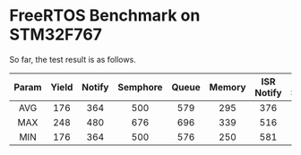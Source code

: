 # FreeRTOS Benchmark on STM32F767

So far, the test result is as follows.

| Param | Yield | Notify | Semphore | Queue | Memory | ISR Notify | ISR Semphore | ISR Queue |
| :---: | :---: | :----: | :------: | :---: | :----: | :--------: | :----------: | :-------: |
|  AVG  |  176  |  364   |   500    |  579  |  295   |    376     |     480      |    581    |
|  MAX  |  248  |  480   |   676    |  696  |  339   |    516     |     600      |    692    |
|  MIN  |  176  |  364   |   500    |  576  |  250   |    581     |     692      |    576    |